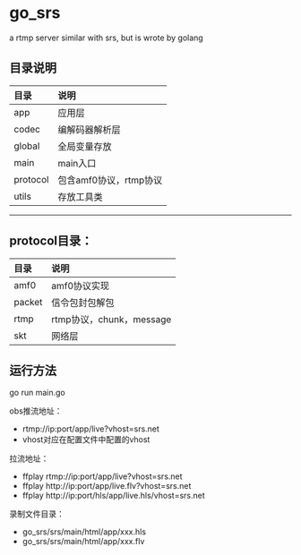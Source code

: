 # go_srs
a rtmp server similar with srs, but is wrote by golang

## 目录说明
|  目录  |  说明  |
|:------|:------|
| app | 应用层 |
| codec | 编解码器解析层 |
| global | 全局变量存放 |
| main | main入口 |
| protocol | 包含amf0协议，rtmp协议 |
| utils | 存放工具类 |
------

## protocol目录：
|  目录  |  说明  |
|:------|:------|
| amf0 | amf0协议实现 |
| packet | 信令包封包解包 |
| rtmp | rtmp协议，chunk，message |
| skt | 网络层 |

## 运行方法
go run main.go

obs推流地址：
* rtmp://ip:port/app/live?vhost=srs.net
* vhost对应在配置文件中配置的vhost

拉流地址：
* ffplay rtmp://ip:port/app/live?vhost=srs.net
* ffplay http://ip:port/app/live.flv?vhost=srs.net
* ffplay http://ip:port/hls/app/live.hls/vhost=srs.net

录制文件目录：
* go_srs/srs/main/html/app/xxx.hls
* go_srs/srs/main/html/app/xxx.flv
